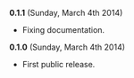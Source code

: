 **0.1.1** (Sunday, March 4th 2014)

* Fixing documentation.

**0.1.0** (Sunday, March 4th 2014)

* First public release.

